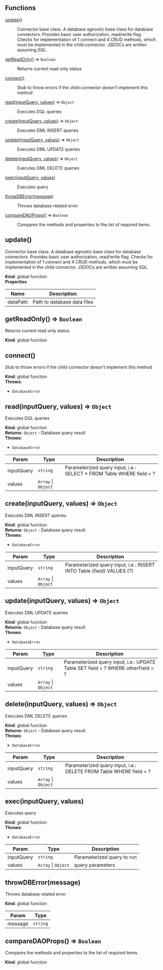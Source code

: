 ## Functions

<dl>
<dt><a href="#update">update()</a></dt>
<dd><p>Connector base class. A database agnostic base class for database connectors. Provides basic user authorization,
read/write flag. Checks for implementation of 1 connect and 4 CRUD methods, which must be implemented in the
child connector. JSDOCs are written assuming SQL.</p>
</dd>
<dt><a href="#getReadOnly">getReadOnly()</a> ⇒ <code>Boolean</code></dt>
<dd><p>Returns current read only status</p>
</dd>
<dt><a href="#connect">connect()</a></dt>
<dd><p>Stub to throw errors if the child connector doesn&#39;t implement this method</p>
</dd>
<dt><a href="#read">read(inputQuery, values)</a> ⇒ <code>Object</code></dt>
<dd><p>Executes DQL queries</p>
</dd>
<dt><a href="#create">create(inputQuery, values)</a> ⇒ <code>Object</code></dt>
<dd><p>Executes DML INSERT queries</p>
</dd>
<dt><a href="#update">update(inputQuery, values)</a> ⇒ <code>Object</code></dt>
<dd><p>Executes DML UPDATE queries</p>
</dd>
<dt><a href="#delete">delete(inputQuery, values)</a> ⇒ <code>Object</code></dt>
<dd><p>Executes DML DELETE queries</p>
</dd>
<dt><a href="#exec">exec(inputQuery, values)</a></dt>
<dd><p>Executes query</p>
</dd>
<dt><a href="#throwDBError">throwDBError(message)</a></dt>
<dd><p>Throws database related error</p>
</dd>
<dt><a href="#compareDAOProps">compareDAOProps()</a> ⇒ <code>Boolean</code></dt>
<dd><p>Compares the methods and properties to the list of required items.</p>
</dd>
</dl>

<a name="update"></a>

## update()
Connector base class. A database agnostic base class for database connectors. Provides basic user authorization,
read/write flag. Checks for implementation of 1 connect and 4 CRUD methods, which must be implemented in the
child connector. JSDOCs are written assuming SQL.

**Kind**: global function  
**Properties**

| Name | Description |
| --- | --- |
| dataPath | Path to database data files |

<a name="getReadOnly"></a>

## getReadOnly() ⇒ <code>Boolean</code>
Returns current read only status

**Kind**: global function  
<a name="connect"></a>

## connect()
Stub to throw errors if the child connector doesn't implement this method

**Kind**: global function  
**Throws**:

- <code>DatabaseError</code> 

<a name="read"></a>

## read(inputQuery, values) ⇒ <code>Object</code>
Executes DQL queries

**Kind**: global function  
**Returns**: <code>Object</code> - Database query result  
**Throws**:

- <code>DatabaseError</code> 


| Param | Type | Description |
| --- | --- | --- |
| inputQuery | <code>string</code> | Parameterized query input, i.e.: SELECT * FROM Table WHERE field = ? |
| values | <code>Array</code> \| <code>Object</code> |  |

<a name="create"></a>

## create(inputQuery, values) ⇒ <code>Object</code>
Executes DML INSERT queries

**Kind**: global function  
**Returns**: <code>Object</code> - Database query result  
**Throws**:

- <code>DatabaseError</code> 


| Param | Type | Description |
| --- | --- | --- |
| inputQuery | <code>string</code> | Parameterized query input, i.e.: INSERT INTO Table (field) VALUES (?) |
| values | <code>Array</code> \| <code>Object</code> |  |

<a name="update"></a>

## update(inputQuery, values) ⇒ <code>Object</code>
Executes DML UPDATE queries

**Kind**: global function  
**Returns**: <code>Object</code> - Database query result  
**Throws**:

- <code>DatabaseError</code> 


| Param | Type | Description |
| --- | --- | --- |
| inputQuery | <code>string</code> | Parameterized query input, i.e.: UPDATE Table SET field = ? WHERE otherField = ? |
| values | <code>Array</code> \| <code>Object</code> |  |

<a name="delete"></a>

## delete(inputQuery, values) ⇒ <code>Object</code>
Executes DML DELETE queries

**Kind**: global function  
**Returns**: <code>Object</code> - Database query result  
**Throws**:

- <code>DatabaseError</code> 


| Param | Type | Description |
| --- | --- | --- |
| inputQuery | <code>string</code> | Parameterized query input, i.e.: DELETE FROM Table WHERE field = ? |
| values | <code>Array</code> \| <code>Object</code> |  |

<a name="exec"></a>

## exec(inputQuery, values)
Executes query

**Kind**: global function  
**Throws**:

- <code>DatabaseError</code> 


| Param | Type | Description |
| --- | --- | --- |
| inputQuery | <code>string</code> | Parameterized query to run |
| values | <code>Array</code> \| <code>Object</code> | query parameters |

<a name="throwDBError"></a>

## throwDBError(message)
Throws database related error

**Kind**: global function  

| Param | Type |
| --- | --- |
| message | <code>string</code> | 

<a name="compareDAOProps"></a>

## compareDAOProps() ⇒ <code>Boolean</code>
Compares the methods and properties to the list of required items.

**Kind**: global function  
